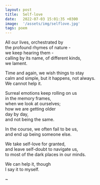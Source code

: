 ```yaml
---
layout: post
title:  Self-love
date:   2022-07-03 15:01:35 +0300
image:  '/assets/img/selflove.jpg'
tags: poem 
---
```

All our lives, orchestrated by  
the profound rhymes of nature -  
we keep hearing them -  
calling by its name, of different kinds,  
we lament.

Time and again, we wish things to stay  
calm and simple, but it happens, not always.  
We cannot help it.  

Surreal emotions keep rolling on us  
in the memory frames,  
when we look at ourselves;  
how we are getting older  
day by day,  
and not being the same.  

In the course, we often fail to be us,  
and end up being someone else.  

We take self-love for granted,  
and leave self-doubt to navigate us,  
to most of the dark places in our minds.  

We can help it, though  
I say it to myself.  

~ 

